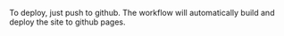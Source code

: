 To deploy, just push to github. The workflow will automatically build and deploy the site to github pages.